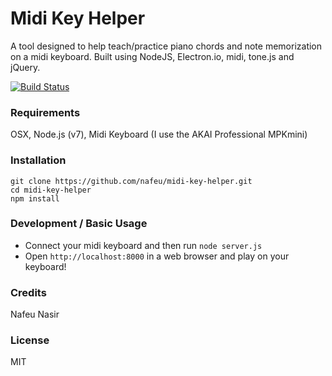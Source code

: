 # Midi Key Helper

A tool designed to help teach/practice piano chords and note memorization on a midi keyboard. Built using NodeJS, Electron.io, midi, tone.js and jQuery.

[![Build Status](https://travis-ci.org/nafeu/midi-key-helper.svg?branch=master)](https://travis-ci.org/nafeu/midi-key-helper)

### Requirements

OSX, Node.js (v7), Midi Keyboard (I use the AKAI Professional MPKmini)

### Installation

```
git clone https://github.com/nafeu/midi-key-helper.git
cd midi-key-helper
npm install
```

### Development / Basic Usage

- Connect your midi keyboard and then run `node server.js`
- Open `http://localhost:8000` in a web browser and play on your keyboard!

<!-- #### Running Tests

Use `npm test` -->

### Credits

Nafeu Nasir

### License

MIT